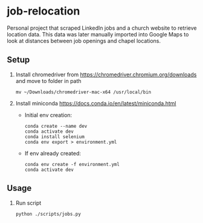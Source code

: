 # job-relocation
Personal project that scraped LinkedIn jobs and a church website to retrieve location data.  This data was later manually imported into Google Maps to look at distances between job openings and chapel locations.

## Setup
1. Install chromedriver from
    https://chromedriver.chromium.org/downloads and move to folder in path
    ```
    mv ~/Downloads/chromedriver-mac-x64 /usr/local/bin
    ```

1. Install miniconda https://docs.conda.io/en/latest/miniconda.html
    - Initial env creation:
        ```
        conda create --name dev
        conda activate dev
        conda install selenium
        conda env export > environment.yml
        ```

    - If env already created:

        ```
        conda env create -f environment.yml
        conda activate dev
        ```

## Usage
1. Run script
    ```
    python ./scripts/jobs.py
    ```
